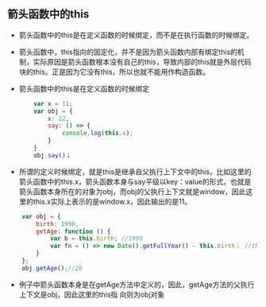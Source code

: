 ## 箭头函数中的this
- 箭头函数中的this是在定义函数的时候绑定，而不是在执行函数的时候绑定。
- 箭头函数中，this指向的固定化，并不是因为箭头函数内部有绑定this的机制，实际原因是箭头函数根本没有自己的this，导致内部的this就是外层代码块的this。正是因为它没有this，所以也就不能用作构造函数。

- 箭头函数中的this是在定义函数的时候绑定
    ```js
        var x = 11;
        var obj = {
            x: 22,
            say: () => {
                console.log(this.x);
            }
        }
        obj.say()；
    ```
- 所谓的定义时候绑定，就是this是继承自父执行上下文中的this，比如这里的箭头函数中的this.x，箭头函数本身与say平级以key：value的形式，也就是箭头函数本身所在的对象为obj，而obj的父执行上下文就是window，因此这里的this.x实际上表示的是window.x，因此输出的是11。

```js
    var obj = {
        birth: 1990,
        getAge: function () {
            var b = this.birth; //1990
            var fn = () => new Date().getFullYear() - this.birth； //this指向obj对象
        }
    };
    obj.getAge();//28
```

- 例子中箭头函数本身是在getAge方法中定义的，因此，getAge方法的父执行上下文是obj，因此这里的this指
  向则为obj对象
